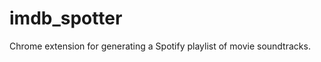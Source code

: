 imdb_spotter
============

Chrome extension for generating a Spotify playlist of movie soundtracks.
